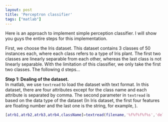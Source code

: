 ```yaml
---
layout: post
title: 'Perceptron classifier'
tags: ["matlab"]
---
```


Here is an approach to implement simple perception classifier. I will show you guys the entire steps for this implementation.

First, we choose the Iris dataset. This dataset contains 3 classes of 50 instances each, where each class refers to a type of Iris plant. The first two classes are linearly separable from each other, whereas the last class is not linearly separable. With the limitation of this classifier, we only take the first two classes. The following d steps...

**Step 1: Dealing of the dataset.** <br>
In matlab, we use `textread` to load the dataset with text format. In this dataset, there are four attributes except for the class name and each attribute is separated by comma. The second parameter in `textread` is based on the data type of the dataset (In Iris dataset, the first four features are floating number and the last one is the string, for example, ).
~~~ matlab
[atrb1,atrb2,atrb3,atrb4,className]=textread(filename,'%f%f%f%f%s','delimiter,',');
~~~

